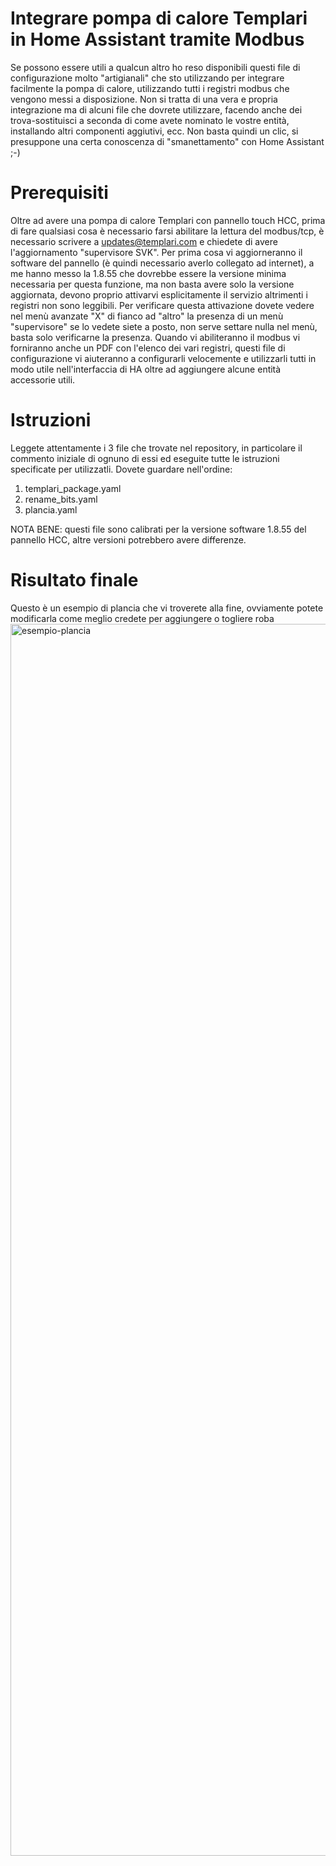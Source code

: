 # Integrare pompa di calore Templari in Home Assistant tramite Modbus
Se possono essere utili a qualcun altro ho reso disponibili questi file di configurazione molto "artigianali" che sto utilizzando per integrare facilmente la pompa di calore, utilizzando tutti i registri modbus che vengono messi a disposizione. Non si tratta di una vera e propria integrazione ma di alcuni file che dovrete utilizzare, facendo anche dei trova-sostituisci a seconda di come avete nominato le vostre entità, installando altri componenti aggiutivi, ecc. Non basta quindi un clic, si presuppone una certa conoscenza di "smanettamento" con Home Assistant ;-)

# Prerequisiti
Oltre ad avere una pompa di calore Templari con pannello touch HCC, prima di fare qualsiasi cosa è necessario farsi abilitare la lettura del modbus/tcp, è necessario scrivere a updates@templari.com e chiedete di avere l'aggiornamento "supervisore SVK". Per prima cosa vi aggiorneranno il software del pannello (è quindi necessario averlo collegato ad internet), a me hanno messo la 1.8.55 che dovrebbe essere la versione minima necessaria per questa funzione, ma non basta avere solo la versione aggiornata, devono proprio attivarvi esplicitamente il servizio altrimenti i registri non sono leggibili. Per verificare questa attivazione dovete vedere nel menù avanzate "X" di fianco ad "altro" la presenza di un menù "supervisore" se lo vedete siete a posto, non serve settare nulla nel menù, basta solo verificarne la presenza. Quando vi abiliteranno il modbus vi forniranno anche un PDF con l'elenco dei vari registri, questi file di configurazione vi aiuteranno a configurarli velocemente e utilizzarli tutti in modo utile nell'interfaccia di HA oltre ad aggiungere alcune entità accessorie utili.

# Istruzioni
Leggete attentamente i 3 file che trovate nel repository, in particolare il commento iniziale di ognuno di essi ed eseguite tutte le istruzioni specificate per utilizzatli.
Dovete guardare nell'ordine:
1) templari_package.yaml
2) rename_bits.yaml
3) plancia.yaml

NOTA BENE: questi file sono calibrati per la versione software 1.8.55 del pannello HCC, altre versioni potrebbero avere differenze.

# Risultato finale
Questo è un esempio di plancia che vi troverete alla fine, ovviamente potete modificarla come meglio credete per aggiungere o togliere roba
<img width="2606" height="1971" alt="esempio-plancia" src="https://github.com/user-attachments/assets/5f940fe9-921d-42d5-9152-fd3552276f15" />
